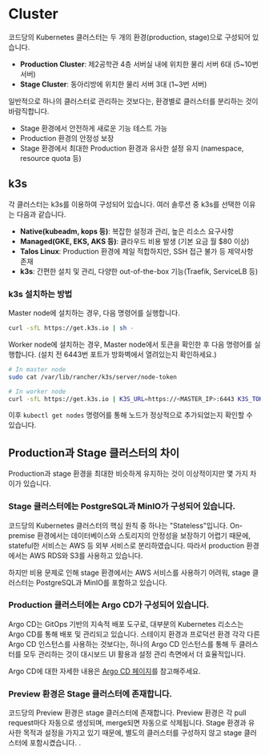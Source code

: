 # Cluster

코드당의 Kubernetes 클러스터는 두 개의 환경(production, stage)으로 구성되어 있습니다.

- **Production Cluster**: 제2공학관 4층 서버실 내에 위치한 물리 서버 6대 (5~10번 서버)
- **Stage Cluster**: 동아리방에 위치한 물리 서버 3대 (1~3번 서버)

일반적으로 하나의 클러스터로 관리하는 것보다는, 환경별로 클러스터를 분리하는 것이 바람직합니다.

- Stage 환경에서 안전하게 새로운 기능 테스트 가능
- Production 환경의 안정성 보장
- Stage 환경에서 최대한 Production 환경과 유사한 설정 유지 (namespace, resource quota 등)

## k3s

각 클러스터는 k3s를 이용하여 구성되어 있습니다. 여러 솔루션 중 k3s를 선택한 이유는 다음과 같습니다.

- **Native(kubeadm, kops 등)**: 복잡한 설정과 관리, 높은 리소스 요구사항
- **Managed(GKE, EKS, AKS 등)**: 클라우드 비용 발생 (기본 요금 월 $80 이상)
- **Talos Linux**: Production 환경에 제일 적합하지만, SSH 접근 불가 등 제약사항 존재
- **k3s**: 간편한 설치 및 관리, 다양한 out-of-the-box 기능(Traefik, ServiceLB 등)

### k3s 설치하는 방법

Master node에 설치하는 경우, 다음 명령어를 실행합니다.

```bash
curl -sfL https://get.k3s.io | sh -
```

Worker node에 설치하는 경우, Master node에서 토큰을 확인한 후 다음 명령어를 실행합니다.
(설치 전 6443번 포트가 방화벽에서 열려있는지 확인하세요.)

```bash
# In master node
sudo cat /var/lib/rancher/k3s/server/node-token

# In worker node
curl -sfL https://get.k3s.io | K3S_URL=https://<MASTER_IP>:6443 K3S_TOKEN=<TOKEN> sh -
```

이후 `kubectl get nodes` 명령어를 통해 노드가 정상적으로 추가되었는지 확인할 수 있습니다.

## Production과 Stage 클러스터의 차이

Production과 stage 환경을 최대한 비슷하게 유지하는 것이 이상적이지만 몇 가지 차이가 있습니다.

### Stage 클러스터에는 PostgreSQL과 MinIO가 구성되어 있습니다.

코드당의 Kubernetes 클러스터의 핵심 원칙 중 하나는 "Stateless"입니다.
On-premise 환경에서는 데이터베이스와 스토리지의 안정성을 보장하기 어렵기 때문에, stateful한 서비스는 AWS 등 외부 서비스로 분리하였습니다.
따라서 production 환경에서는 AWS RDS와 S3를 사용하고 있습니다.

하지만 비용 문제로 인해 stage 환경에서는 AWS 서비스를 사용하기 어려워, stage 클러스터는 PostgreSQL과 MinIO를 포함하고 있습니다.

### Production 클러스터에는 Argo CD가 구성되어 있습니다.

Argo CD는 GitOps 기반의 지속적 배포 도구로, 대부분의 Kubernetes 리소스는 Argo CD를 통해 배포 및 관리되고 있습니다.
스테이지 환경과 프로덕션 환경 각각 다른 Argo CD 인스턴스를 사용하는 것보다는, 하나의 Argo CD 인스턴스를 통해 두 클러스터를 모두 관리하는 것이 대시보드 UI 활용과 설정 관리 측면에서 더 효율적입니다.

Argo CD에 대한 자세한 내용은 [Argo CD 페이지](./argo-cd.md)를 참고해주세요.

### Preview 환경은 Stage 클러스터에 존재합니다.

코드당의 Preview 환경은 stage 클러스터에 존재합니다.
Preview 환경은 각 pull request마다 자동으로 생성되며, merge되면 자동으로 삭제됩니다.
Stage 환경과 유사한 목적과 설정을 가지고 있기 때문에, 별도의 클러스터를 구성하지 않고 stage 클러스터에 포함시켰습니다.
.

